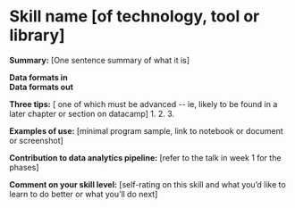 # Skill name [of technology, tool or library]

**Summary:** [One sentence summary of what it is]

**Data formats in**  
**Data formats out**  

**Three tips:**  [ one of which must be advanced -- ie, likely to be found in a later chapter or section on datacamp]
1.
2.
3.

**Examples of use:** [minimal program sample, link to notebook or document or screenshot]  

**Contribution to data analytics pipeline:** [refer to the talk in week 1 for the phases]

**Comment on your skill level:** [self-rating on this skill and what you’d like to learn to do better or what you’ll do next]
